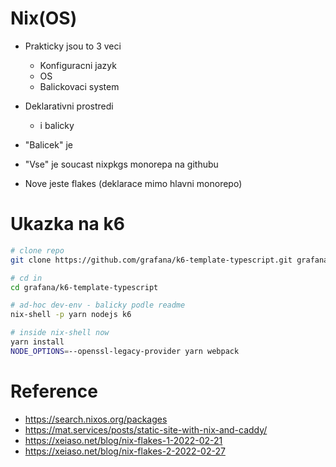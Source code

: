 # Nix(OS)
- Prakticky jsou to 3 veci
    - Konfiguracni jazyk
    - OS
    - Balickovaci system

- Deklarativni prostredi
  - i balicky
- "Balicek" je
- "Vse" je soucast nixpkgs monorepa na githubu
- Nove jeste flakes (deklarace mimo hlavni monorepo)


# Ukazka na k6
```sh
# clone repo
git clone https://github.com/grafana/k6-template-typescript.git grafana/k6-template-typescript

# cd in
cd grafana/k6-template-typescript

# ad-hoc dev-env - balicky podle readme
nix-shell -p yarn nodejs k6

# inside nix-shell now
yarn install
NODE_OPTIONS=--openssl-legacy-provider yarn webpack
```


# Reference
- https://search.nixos.org/packages
- https://mat.services/posts/static-site-with-nix-and-caddy/
- https://xeiaso.net/blog/nix-flakes-1-2022-02-21
- https://xeiaso.net/blog/nix-flakes-2-2022-02-27
